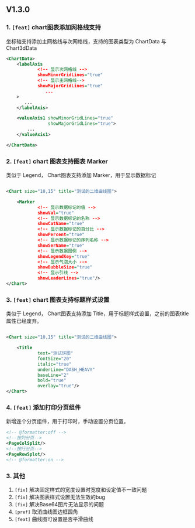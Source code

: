 ## V1.3.0

### 1. `[feat]` chart图表添加网格线支持
坐标轴支持添加主网格线与次网格线，支持的图表类型为 ChartData 与 Chart3dData
```xml
<ChartData>
    <labelAxis 
            <!-- 显示次网格线 -->
            showMinorGridLines="true"
            <!-- 显示主网格线-->
            showMajorGridLines="true"
               ...
    >
       ...
    </labelAxis>

    <valueAxis1 showMinorGridLines="true"
                showMajorGridLines="true">
        ...
    </valueAxis1>

</ChartData>
```

### 2. `[feat]` chart 图表支持图表 Marker
类似于 Legend， Chart图表支持添加 Marker，用于显示数据标记

```xml

<Chart size="10,15" title="测试的二维曲线图">

    <Marker
            <!-- 显示数据标记的值 -->
            showVal="true"
            <!-- 显示数据标记的名称 -->
            showCatName="true"
            <!-- 显示数据标记的百分比 -->
            showPercent="true"
            <!-- 显示数据标记的序列名称 -->
            showSerName="true"
            <!-- 显示数据图例 -->
            showLegendKey="true"
            <!-- 显示气泡大小 -->
            showBubbleSize="true"
            <!-- 显示引线 -->
            showLeaderLines="true"/>
</Chart>
```

### 3. `[feat]` chart 图表支持标题样式设置
类似于 Legend， Chart图表支持添加 Title，用于标题样式设置，之前的图表title属性已经废弃。
```xml

<Chart size="10,15" title="测试的二维曲线图">

    <Title
            text="测试饼图"
            fontSize="20"
            italic="true"
            underLine="DASH_HEAVY"
            baseLine="2"
            bold="true"
            overlay="true"/>
</Chart>
```
### 4. `[feat]` 添加打印分页组件
新增连个分页组件，用于打印时，手动设置分页位置。
```xml
<!-- @formatter:off -->
<!--按列分页-->
<PageColSplit/>
<!--按行分页-->
<PageRowSplot/>
<!-- @formatter:on -->
```
   
### 3. 其他
1. `[fix]` 解决固定样式的宽度设置时宽度和设定值不一致问题
2. `[fix]` 解决图表样式设置无法生效的bug
3. `[fix]` 解决Base64图片无法显示的问题
4. `[pref]` 取消曲线图边框圆角
5. `[feat]` 曲线图可设置是否平滑曲线